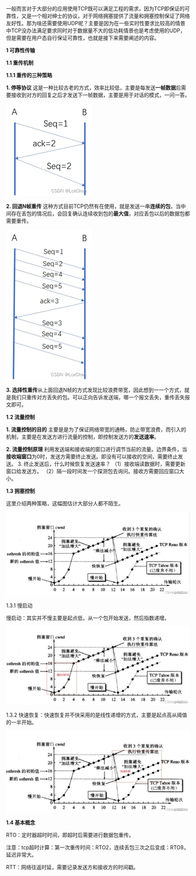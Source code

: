 一般而言对于大部分的应用使用TCP既可以满足工程的需求，因为TCP即保证的可靠性，又是一个相对绅士的协议，对于网络拥塞提供了流量和拥塞控制保证了网络友好性。那为啥还需要使用UDP呢？主要是因为在一些实时性要求比较高的情景中TCP没办法满足要求同时对于数据量不大的低功耗情景也是考虑使用的UDP，但是需要在用户态自行保证可靠性，也就是接下来需要阐述的内容。

**1 可靠性传输** 

**1.1 重传机制**

**1.1.1 重传的三种策略**

**1. 停等协议** 这是一种比较古老的方式，效率比较低，主要是每发送**一帧数据**后需要接收到对方的回复之后才发送下一帧数据，主要是用于对话的模式，一问一答。

![](Images/6138e223092768c7c7b29fc5b5bec843.jpg)

**2. 回退N帧重传** 这种方式目前TCP仍然有在使用，就是发送一串**连续的包**，当中间存在丢包的情况后，会回复确认连续收到包的**最大值**，对应丢包以后的数据包都需要重传。

![](Images/e34abee23ff34954d7ac8e039d45200d.jpg)

**3. 选择性重传**从上面回退N帧的方式发现比较浪费带宽，因此想到一一个方式，就是我们只重传对方丢失的包。可以正向告诉发送端，哪一个报文丢失，重传丢失报文即可。





**1.2 流量控制**

**1. 流量控制的目的** 主要是是为了保证网络带宽的通畅，防止带宽浪费，而引入的机制，主要是在发送方进行流量的控制，即控制发送方的**发送速率**。 

**2. 流量控制原理** 利用发送端和接收端的窗口进行调节当前的流量。边界条件，当**接收端窗口**为0时，发送方需要终止发送。即没有可以接收的空间，需要终止发送。 3. 终止发送后，什么时候恢复发送速率？ （1）接收端读数据时，需要更新窗口给发送方。 （2）隔一段时间发一个探测包去询问。接收方需要回应窗口大小。



**1.3 拥塞控制** 

这里介绍两种策略，这幅图估计大部分人都不陌生。

![](Images/be1eb55540d854f224d2b7d0b9f72148.jpg)

1.3.1 慢启动

慢启动：其实并不慢主要是起点低，从一个包开始发送，然后指数递增。

![](Images/2ffd60b6c121d48c85d5875d235d302b.jpg)

1.3.2 快速恢复：快速恢复并不快采用的是线性递增的方式，主要是起点高从阈值的一半开始。

![](Images/f72547c3a031293e7fb0b6002960a178.jpg)

**1.4 基本概念**

RTO：定时器超时时间，即超时后需要进行数据包重传。

注意：tcp超时计算：第一次重传时间：RTO2，连续丢包三次之后变成：RTO8，延迟非常大。

RTT：网络往返时延，需要记录发送方和接收方的时间戳。